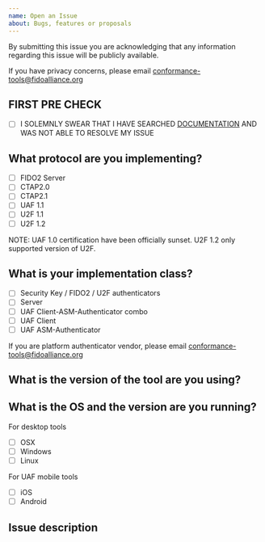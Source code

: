 ```yaml
---
name: Open an Issue
about: Bugs, features or proposals
---
```


By submitting this issue you are acknowledging that any information regarding this issue will be publicly available.

If you have privacy concerns, please email [conformance-tools@fidoalliance.org](mailto:conformance-tools@fidoalliance.org)

## FIRST PRE CHECK

- [ ] I SOLEMNLY SWEAR THAT I HAVE SEARCHED [DOCUMENTATION](https://github.com/fido-alliance/conformance-test-tools-resources/tree/master/docs) AND WAS NOT ABLE TO RESOLVE MY ISSUE

## What protocol are you implementing?

- [ ] FIDO2 Server
- [ ] CTAP2.0
- [ ] CTAP2.1
- [ ] UAF 1.1
- [ ] U2F 1.1
- [ ] U2F 1.2

NOTE: UAF 1.0 certification have been officially sunset. U2F 1.2 only supported version of U2F.

## What is your implementation class?

- [ ] Security Key / FIDO2 / U2F authenticators
- [ ] Server
- [ ] UAF Client-ASM-Authenticator combo
- [ ] UAF Client
- [ ] UAF ASM-Authenticator

If you are platform authenticator vendor, please email [conformance-tools@fidoalliance.org](mailto:conformance-tools@fidoalliance.org)

## What is the version of the tool are you using?


## What is the OS and the version are you running?

For desktop tools
- [ ] OSX
- [ ] Windows
- [ ] Linux

For UAF mobile tools
- [ ] iOS
- [ ] Android

## Issue description
